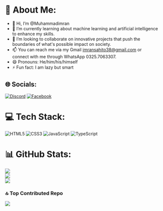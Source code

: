 # 💫 About Me:
- 👋 Hi, I’m @Muhammadimran<br>
- 🌱 I’m currently learning about machine learning and artificial intelligence to enhance my skills. <br>
- 💞 I’m looking to collaborate on innovative projects that push the boundaries of what's possible impact on society.<br>
- 📫 You can reach me via my Gmail imransahito38@gmail.com or connect with me through WhatsApp 0325.7063307.<br>
- 😄 Pronouns: He/him/his/himself<br>
- ⚡ Fun fact: I am lazy but smart


## 🌐 Socials:
[![Discord](https://img.shields.io/badge/Discord-%237289DA.svg?logo=discord&logoColor=white)](https://discord.gg/muhammadimran0577) [![Facebook](https://img.shields.io/badge/Facebook-%231877F2.svg?logo=Facebook&logoColor=white)](https://facebook.com/https://www.facebook.com/profile.php?id=100083745652554&mibextid=ZbWKwL) 

# 💻 Tech Stack:
![HTML5](https://img.shields.io/badge/html5-%23E34F26.svg?style=for-the-badge&logo=html5&logoColor=white) ![CSS3](https://img.shields.io/badge/css3-%231572B6.svg?style=for-the-badge&logo=css3&logoColor=white) ![JavaScript](https://img.shields.io/badge/javascript-%23323330.svg?style=for-the-badge&logo=javascript&logoColor=%23F7DF1E) ![TypeScript](https://img.shields.io/badge/typescript-%23007ACC.svg?style=for-the-badge&logo=typescript&logoColor=white)
# 📊 GitHub Stats:
![](https://github-readme-stats.vercel.app/api?username=imransahito55&theme=city_light&hide_border=false&include_all_commits=false&count_private=false)<br/>
![](https://github-readme-streak-stats.herokuapp.com/?user=imransahito55&theme=city_light&hide_border=false)<br/>
![](https://github-readme-stats.vercel.app/api/top-langs/?username=imransahito55&theme=city_light&hide_border=false&include_all_commits=false&count_private=false&layout=compact)

### 🔝 Top Contributed Repo
![](https://github-contributor-stats.vercel.app/api?username=imransahito55&limit=5&theme=flat&combine_all_yearly_contributions=true)

<!-- Proudly created with GPRM ( https://gprm.itsvg.in ) -->

<!---
imransahito55/imransahito55 is a ✨ special ✨ repository because its `README.md` (this file) appears on your GitHub profile.
You can click the Preview link to take a look at your changes.
--->
